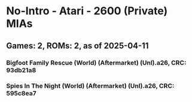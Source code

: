 # No-Intro - Atari - 2600 (Private) MIAs
## Games: 2, ROMs: 2, as of 2025-04-11

### Bigfoot Family Rescue (World) (Aftermarket) (Unl).a26, CRC: 93db21a8
### Spies In The Night (World) (Aftermarket) (Unl).a26, CRC: 595c8ea7
